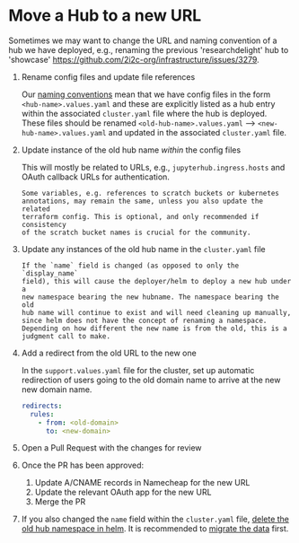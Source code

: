 # Move a Hub to a new URL

Sometimes we may want to change the URL and naming convention of a hub
we have deployed, e.g., renaming the previous 'researchdelight' hub to 'showcase' <https://github.com/2i2c-org/infrastructure/issues/3279>.

1. Rename config files and update file references

    Our [naming conventions](config) mean that we have config files in the
    form `<hub-name>.values.yaml` and these are explicitly listed as a hub
    entry within the associated `cluster.yaml` file where the hub is
    deployed. These files should be renamed `<old-hub-name>.values.yaml`
    --> `<new-hub-name>.values.yaml` and updated in the associated
    `cluster.yaml` file.

1. Update instance of the old hub name _within_ the config files

    This will mostly be related to URLs, e.g., `jupyterhub.ingress.hosts` and OAuth callback URLs for authentication.

    ```{attention}
    Some variables, e.g. references to scratch buckets or kubernetes
    annotations, may remain the same, unless you also update the related
    terraform config. This is optional, and only recommended if consistency
    of the scratch bucket names is crucial for the community.
    ```

1. Update any instances of the old hub name in the `cluster.yaml` file

    ```{warning}
    If the `name` field is changed (as opposed to only the `display_name`
    field), this will cause the deployer/helm to deploy a new hub under a
    new namespace bearing the new hubname. The namespace bearing the old
    hub name will continue to exist and will need cleaning up manually,
    since helm does not have the concept of renaming a namespace.
    Depending on how different the new name is from the old, this is a
    judgment call to make.
    ```

1. Add a redirect from the old URL to the new one

   In the `support.values.yaml` file for the cluster, set up automatic
   redirection of users going to the old domain name to arrive at the new new
   domain name.

   ```yaml
   redirects:
     rules:
       - from: <old-domain>
         to: <new-domain>
   ```

2. Open a Pull Request with the changes for review

3. Once the PR has been approved:

    1. Update A/CNAME records in Namecheap for the new URL
    2. Update the relevant OAuth app for the new URL
    3. Merge the PR

4. If you also changed the `name` field within the
   `cluster.yaml` file, [delete the old hub namespace in helm](delete-a-hub). It is recommended to
   [migrate the data](copy-home-dirs) first.
